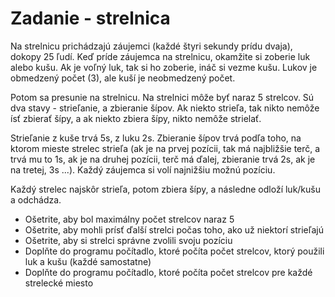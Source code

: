 # Zadanie - strelnica

Na strelnicu prichádzajú záujemci (každé štyri sekundy prídu dvaja), dokopy 25 ľudí. Keď príde záujemca na strelnicu, okamžite si zoberie luk alebo kušu. Ak je voľný luk, tak si ho zoberie, ináč si vezme kušu.
Lukov je obmedzený počet (3), ale kuší je neobmedzený počet.

Potom sa presunie na strelnicu. Na strelnici môže byť naraz 5 strelcov. Sú dva stavy - strieľanie, a zbieranie šípov. Ak niekto strieľa, tak nikto nemôže ísť zbierať šípy, a ak niekto zbiera šípy, nikto nemôže strielať.

Strieľanie z kuše trvá 5s, z luku 2s. Zbieranie šípov trvá podľa toho, na ktorom mieste strelec strieľa (ak je na prvej pozícii, tak má najbližšie terč, a trvá mu to 1s, ak je na druhej pozícii, terč má ďalej, zbieranie trvá 2s, ak je na tretej, 3s ...). Každý záujemca si volí najnižšiu možnú pozíciu.

Každý strelec najskôr strieľa, potom zbiera šípy, a následne odloží luk/kušu a odchádza.

- Ošetrite, aby bol maximálny počet strelcov naraz 5
- Ošetrite, aby mohli prísť ďalší strelci počas toho, ako už niektorí strieľajú
- Ošetrite, aby si strelci správne zvolili svoju pozíciu
- Doplňte do programu počítadlo, ktoré počíta počet strelcov, ktorý použili luk a kušu (každé samostatne)
- Doplňte do programu počítadlo, ktoré počíta počet strelcov pre každé strelecké miesto